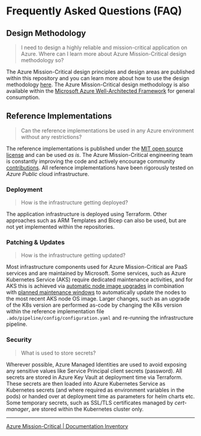 # Frequently Asked Questions (FAQ)

## Design Methodology

> I need to design a highly reliable and mission-critical application on Azure. Where can I learn more about Azure Mission-Critical design methodology so?

The Azure Mission-Critical design principles and design areas are published within this repository and you can learn more about how to use the design methodology [here](https://learn.microsoft.com/azure/architecture/framework/mission-critical/mission-critical-design-methodology).
The Azure Mission-Critical design methodology is also available within the [Microsoft Azure Well-Architected Framework](https://learn.microsoft.com/azure/architecture/framework/mission-critical/mission-critical-design-methodology) for general consumption.

## Reference Implementations

> Can the reference implementations be used in any Azure environment without any restrictions?

The reference implementations is published under the [MIT open source license](/LICENSE) and can be used *as is*.
The Azure Mission-Critical engineering team is constantly improving the code and actively encourage community [contributions](/CONTRIBUTE.md). All reference implementations have been rigorously tested on *Azure Public* cloud infrastructure.

### Deployment

> How is the infrastructure getting deployed?

The application infrastructure is deployed using Terraform. Other approaches such as ARM Templates and Bicep can also be used, but are not yet implemented within the repositories.

### Patching & Updates

> How is the infrastructure getting updated?

Most infrastructure components used for Azure Mission-Critical are PaaS services and are maintained by Microsoft.
Some services, such as Azure Kubernetes Service (AKS) require dedicated maintenance activities, and for AKS this is achieved via [automatic node image upgrades](https://learn.microsoft.com/azure/aks/upgrade-cluster#set-auto-upgrade-channel) in combination with [planned maintenance windows](https://learn.microsoft.com/azure/aks/planned-maintenance) to automatically update the nodes to the most recent AKS node OS image. Larger changes, such as an upgrade of the K8s version are performed as-code by changing the K8s version within the reference implementation file `.ado/pipeline/config/configuration.yaml` and re-running the infrastructure pipeline.

### Security

> What is used to store secrets?

Wherever possible, Azure Managed Identities are used to avoid exposing any sensitive values like Service Principal client secrets (password).
All secrets are stored in Azure Key Vault at deployment time via Terraform. These secrets are then loaded into Azure Kubernetes Service as Kubernetes secrets (and where required as environment variables in the pods) or handed over at deployment time as parameters for helm charts etc. Some temporary secrets, such as SSL/TLS certificates managed by *cert-manager*, are stored within the Kubernetes cluster only.

---
[Azure Mission-Critical | Documentation Inventory](/docs/README.md)
